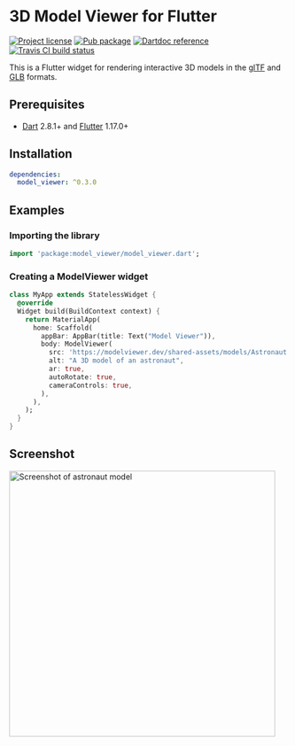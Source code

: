 3D Model Viewer for Flutter
===========================

[![Project license](https://img.shields.io/badge/license-Public%20Domain-blue.svg)](https://unlicense.org)
[![Pub package](https://img.shields.io/pub/v/model_viewer.svg)](https://pub.dev/packages/model_viewer)
[![Dartdoc reference](https://img.shields.io/badge/dartdoc-reference-blue.svg)](https://pub.dev/documentation/model_viewer/latest/)
[![Travis CI build status](https://img.shields.io/travis/drydart/model_viewer.dart/master.svg)](https://travis-ci.org/drydart/model_viewer.dart)

This is a Flutter widget for rendering interactive 3D models in the
[glTF](https://www.khronos.org/gltf/) and
[GLB](https://wiki.fileformat.com/3d/glb/) formats.

Prerequisites
-------------

- [Dart](https://dart.dev) 2.8.1+ and
  [Flutter](https://flutter.dev) 1.17.0+

Installation
------------

```yaml
dependencies:
  model_viewer: ^0.3.0
```

Examples
--------

### Importing the library

```dart
import 'package:model_viewer/model_viewer.dart';
```

### Creating a ModelViewer widget

```dart
class MyApp extends StatelessWidget {
  @override
  Widget build(BuildContext context) {
    return MaterialApp(
      home: Scaffold(
        appBar: AppBar(title: Text("Model Viewer")),
        body: ModelViewer(
          src: 'https://modelviewer.dev/shared-assets/models/Astronaut.glb',
          alt: "A 3D model of an astronaut",
          ar: true,
          autoRotate: true,
          cameraControls: true,
        ),
      ),
    );
  }
}
```

Screenshot
----------

<img alt="Screenshot of astronaut model" src="https://raw.githubusercontent.com/drydart/model_viewer.dart/master/example/flutter_01.png" width="480"/>
